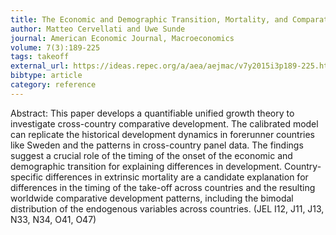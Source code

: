 ```yaml
---
title: The Economic and Demographic Transition, Mortality, and Comparative Development
author: Matteo Cervellati and Uwe Sunde
journal: American Economic Journal, Macroeconomics
volume: 7(3):189-225
tags: takeoff
external_url: https://ideas.repec.org/a/aea/aejmac/v7y2015i3p189-225.html
bibtype: article
category: reference
---
```

Abstract: This paper develops a quantifiable unified growth theory to investigate cross-country comparative development. The calibrated model can replicate the historical development dynamics in forerunner countries like Sweden and the patterns in cross-country panel data. The findings suggest a crucial role of the timing of the onset of the economic and demographic transition for explaining differences in development. Country-specific differences in extrinsic mortality are a candidate explanation for differences in the timing of the take-off across countries and the resulting worldwide comparative development patterns, including the bimodal distribution of the endogenous variables across countries. (JEL I12, J11, J13, N33, N34, O41, O47)
